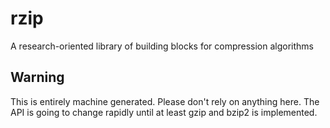 # rzip

A research-oriented library of building blocks for compression algorithms

## Warning

This is entirely machine generated. Please don't rely on anything here. The API is going to change rapidly until at least gzip and bzip2 is implemented.
